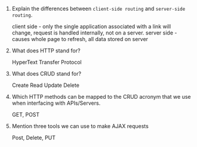 1.  Explain the differences between `client-side routing` and `server-side routing`.
    
    client side - only the single application associated with a link will change, request is handled internally, not on a server.
    server side - causes whole page to refresh, all data stored on server


2.  What does HTTP stand for?

    HyperText Transfer Protocol


3.  What does CRUD stand for?

    Create Read Update Delete


4.  Which HTTP methods can be mapped to the CRUD acronym that we use when interfacing       with APIs/Servers.

    GET, POST

5.  Mention three tools we can use to make AJAX requests

    Post, Delete, PUT
